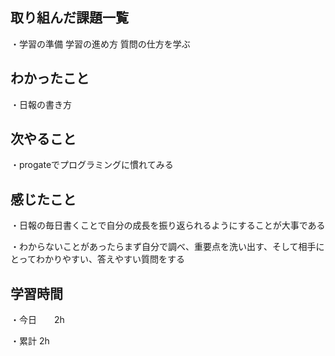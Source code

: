## 取り組んだ課題一覧
・学習の準備
学習の進め方
質問の仕方を学ぶ

## わかったこと
・日報の書き方

## 次やること
・progateでプログラミングに慣れてみる

## 感じたこと
・日報の毎日書くことで自分の成長を振り返られるようにすることが大事である

・わからないことがあったらまず自分で調べ、重要点を洗い出す、そして相手にとってわかりやすい、答えやすい質問をする
## 学習時間
・今日　　2h　　 

・累計 2h
